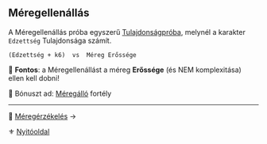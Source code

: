 ## Méregellenállás

A Méregellenállás próba egyszerű [Tulajdonságpróba](014_02_tulajdonsagproba.md), melynél a karakter `Edzettség` Tulajdonsága számít.

```
(Edzettség + k6)  vs  Méreg Erőssége
```

🔆 **Fontos**: a Méregellenállást a méreg **Erőssége** (és NEM komplexitása) ellen kell dobni!

🔆 Bónuszt ad: [Méregálló](fortelyok.altalanos/meregallo.md) fortély

---

🔗 [Méregérzékelés](153_meregerzekeles.md) →

⚜️ [Nyitóoldal](start.md#15-m%C3%A9regrendszer-m%C3%A9rgek)
